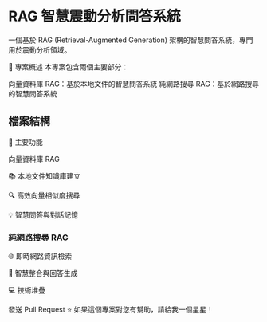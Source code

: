 # RAG 智慧震動分析問答系統
一個基於 RAG (Retrieval-Augmented Generation) 架構的智慧問答系統，專門用於震動分析領域。

📖 專案概述
本專案包含兩個主要部分：

向量資料庫 RAG：基於本地文件的智慧問答系統
純網路搜尋 RAG：基於網路搜尋的智慧問答系統

## 檔案結構

🚀 主要功能

向量資料庫 RAG

📚 本地文件知識庫建立

🔍 高效向量相似度搜尋

💡 智慧問答與對話記憶

### 純網路搜尋 RAG

🌐 即時網路資訊檢索

🤖 智慧整合與回答生成

💻 技術堆疊


發送 Pull Request
⭐ 如果這個專案對您有幫助，請給我一個星星！
